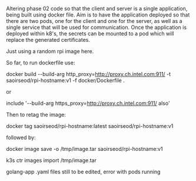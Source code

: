 Altering phase 02 code so that the client and server is a single application, being built using docker file. Aim is to have the application deployed so that there are two pods, one for the client and one for the server, as well as a single service that will be used for communication. Once the application is deployed within k8's, the secrets can be mounted to a pod which will replace the generated certificates.

Just using a random rpi image here.

So far, to run dockerfile use: 

docker build --build-arg http_proxy=http://proxy.ch.intel.com:911/ -t saoirseod/rpi-hostname:v1 -f docker/Dockerfile .

or

include '--build-arg https_proxy=http://proxy.ch.intel.com:911/ also'

Then to retag the image:

docker tag saoirseod/rpi-hostname:latest saoirseod/rpi-hostname:v1

followed by:

docker image save -o /tmp/image.tar saoirseod/rpi-hostname:v1

k3s ctr images import /tmp/image.tar


golang-app .yaml files still to be edited, error with pods running

